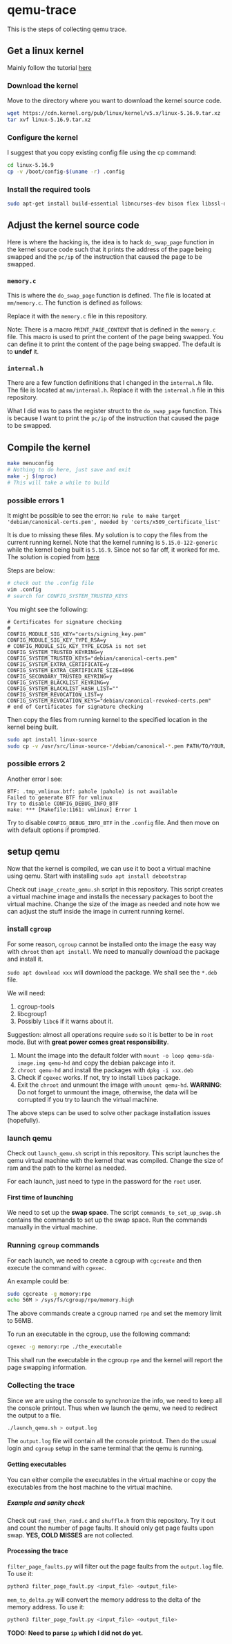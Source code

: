 # qemu-trace

This is the steps of collecting qemu trace.

## Get a linux kernel

Mainly follow the tutorial [here](https://www.cyberciti.biz/tips/compiling-linux-kernel-26.html#google_vignette)

### Download the kernel
Move to the directory where you want to download the kernel source code. 
```bash
wget https://cdn.kernel.org/pub/linux/kernel/v5.x/linux-5.16.9.tar.xz
tar xvf linux-5.16.9.tar.xz 
```

### Configure the kernel
I suggest that you copy existing config file using the cp command:
```bash
cd linux-5.16.9
cp -v /boot/config-$(uname -r) .config
```

### Install the required tools
```bash
sudo apt-get install build-essential libncurses-dev bison flex libssl-dev libelf-dev
```

## Adjust the kernel source code
Here is where the hacking is, the idea is to hack `do_swap_page` function in the kernel source code such that it prints the address of the page being swapped and the `pc/ip` of the instruction that caused the page to be swapped.

### `memory.c`
This is where the `do_swap_page` function is defined. The file is located at `mm/memory.c`. The function is defined as follows:

Replace it with the `memory.c` file in this repository.

Note: There is a macro `PRINT_PAGE_CONTENT` that is defined in the `memory.c` file. This macro is used to print the content of the page being swapped. You can define it to print the content of the page being swapped. The default is to **undef** it.

### `internal.h`
There are a few function definitions that I changed in the `internal.h` file. The file is located at `mm/internal.h`. Replace it with the `internal.h` file in this repository.

What I did was to pass the register struct to the `do_swap_page` function. This is because I want to print the `pc/ip` of the instruction that caused the page to be swapped.

## Compile the kernel
```bash
make menuconfig
# Nothing to do here, just save and exit
make -j $(nproc)
# This will take a while to build
```

### possible errors 1
It might be possible to see the error: `No rule to make target 'debian/canonical-certs.pem', needed by 'certs/x509_certificate_list'`

It is due to missing these files. My solution is to copy the files from the current running kernel. Note that the kernel running is `5.15.0-122-generic` while the kernel being built is `5.16.9`. Since not so far off, it worked for me. The solution is copied from [here](https://stackoverflow.com/questions/67670169/compiling-kernel-gives-error-no-rule-to-make-target-debian-certs-debian-uefi-ce)

Steps are below:
```bash
# check out the .config file
vim .config
# search for CONFIG_SYSTEM_TRUSTED_KEYS
```
You might see the following:
```
# Certificates for signature checking
#
CONFIG_MODULE_SIG_KEY="certs/signing_key.pem"
CONFIG_MODULE_SIG_KEY_TYPE_RSA=y
# CONFIG_MODULE_SIG_KEY_TYPE_ECDSA is not set
CONFIG_SYSTEM_TRUSTED_KEYRING=y
CONFIG_SYSTEM_TRUSTED_KEYS="debian/canonical-certs.pem"
CONFIG_SYSTEM_EXTRA_CERTIFICATE=y
CONFIG_SYSTEM_EXTRA_CERTIFICATE_SIZE=4096
CONFIG_SECONDARY_TRUSTED_KEYRING=y
CONFIG_SYSTEM_BLACKLIST_KEYRING=y
CONFIG_SYSTEM_BLACKLIST_HASH_LIST=""
CONFIG_SYSTEM_REVOCATION_LIST=y
CONFIG_SYSTEM_REVOCATION_KEYS="debian/canonical-revoked-certs.pem"
# end of Certificates for signature checking
```

Then copy the files from running kernel to the specified location in the kernel being built.
```bash
sudo apt install linux-source
sudo cp -v /usr/src/linux-source-*/debian/canonical-*.pem PATH/TO/YOUR/debian/
```

### possible errors 2
Another error I see: 
```
BTF: .tmp_vmlinux.btf: pahole (pahole) is not available
Failed to generate BTF for vmlinux
Try to disable CONFIG_DEBUG_INFO_BTF
make: *** [Makefile:1161: vmlinux] Error 1
```

Try to disable `CONFIG_DEBUG_INFO_BTF` in the `.config` file. And then move on with default options if prompted.

## setup qemu

Now that the kernel is compiled, we can use it to boot a virtual machine using qemu. Start with installing `sudo apt install debootstrap`

Check out `image_create_qemu.sh` script in this repository. This script creates a virtual machine image and installs the necessary packages to boot the virtual machine. Change the size of the image as needed and note how we can adjust the stuff inside the image in current running kernel.

### install `cgroup`
For some reason, `cgroup` cannot be installed onto the image the easy way with `chroot` then `apt install`. We need to manually download the package and install it. 

`sudo apt download xxx` will download the package. We shall see the `*.deb` file.

We will need:
1. cgroup-tools
2. libcgroup1
3. Possibly `libc6` if it warns about it.

Suggestion: almost all operations require `sudo` so it is better to be in `root` mode. But with **great power comes great responsibility**.

1. Mount the image into the default folder with `mount -o loop qemu-sda-image.img qemu-hd` and copy the debian pakcage into it.
2. `chroot qemu-hd` and install the packages with `dpkg -i xxx.deb`
3. Check if `cgexec` works. If not, try to install `libc6` package.
4. Exit the `chroot` and unmount the image with `umount qemu-hd`. **WARNING**: Do not forget to unmount the image, otherwise, the data will be corrupted if you try to launch the virtual machine.

The above steps can be used to solve other package installation issues (hopefully).

### launch qemu
Check out `launch_qemu.sh` script in this repository. This script launches the qemu virtual machine with the kernel that was compiled. Change the size of ram and the path to the kernel as needed.

For each launch, just need to type in the password for the `root` user.

#### First time of launching

We need to set up the **swap space**. The script `commands_to_set_up_swap.sh` contains the commands to set up the swap space. Run the commands manually in the virtual machine.

### Running `cgroup` commands

For each launch, we need to create a cgroup with `cgcreate` and then execute the command with `cgexec`. 

An example could be:
```bash
sudo cgcreate -g memory:rpe
echo 56M > /sys/fs/cgroup/rpe/memory.high
```
The above commands create a cgroup named `rpe` and set the memory limit to 56MB.

To run an executable in the cgroup, use the following command:
```bash
cgexec -g memory:rpe ./the_executable
```

This shall run the executable in the cgroup `rpe` and the kernel will report the page swapping information.

### Collecting the trace

Since we are using the console to synchronize the info, we need to keep all the console printout. Thus when we launch the qemu, we need to redirect the output to a file. 

```bash
./launch_qemu.sh > output.log
```

The `output.log` file will contain all the console printout. Then do the usual login and `cgroup` setup in the same terminal that the qemu is running.

#### Getting executables

You can either compile the executables in the virtual machine or copy the executables from the host machine to the virtual machine.

##### Example and sanity check
Check out `rand_then_rand.c` and `shuffle.h` from this repository. Try it out and count the number of page faults. It should only get page faults upon swap. **YES, COLD MISSES** are not collected.

#### Processing the trace

`filter_page_faults.py` will filter out the page faults from the `output.log` file. To use it:
```bash
python3 filter_page_fault.py <input_file> <output_file>
```

`mem_to_delta.py` will convert the memory address to the delta of the memory address. To use it:
```bash
python3 filter_page_fault.py <input_file> <output_file>
```
**TODO: Need to parse `ip` which I did not do yet.**




